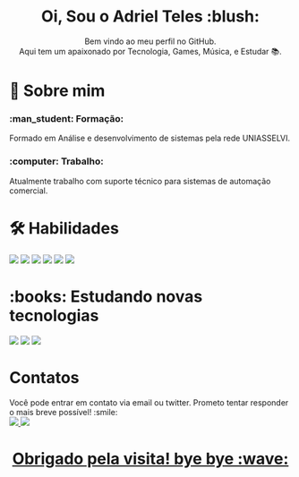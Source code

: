<div align="center">
<h1>Oi, Sou o Adriel Teles :blush:</h1>  
Bem vindo ao meu perfil no GitHub. <br>
Aqui tem um apaixonado por Tecnologia, Games, Música, e Estudar 📚.
</div>
<div>
  <h1> 🚀 Sobre mim </h1>
  <h3>:man_student: Formação:</h3>
  <p>Formado em Análise e desenvolvimento de sistemas pela rede UNIASSELVI.</p>
  <h3>:computer: Trabalho:</h3> 
  <p>Atualmente trabalho com suporte técnico para sistemas de automação comercial.</p>
 <div/>
  <div>
    <h1> 🛠 Habilidades </h1>
    <img src="https://img.shields.io/badge/HTML-239120?style=for-the-badge&logo=html5&logoColor=white">
    <img src="https://img.shields.io/badge/CSS3-1572B6?style=for-the-badge&logo=css3&logoColor=white">
    <img src="https://img.shields.io/badge/Bootstrap-563D7C?style=for-the-badge&logo=bootstrap&logoColor=white">
    <img src="https://img.shields.io/badge/MySQL-00000F?style=for-the-badge&logo=mysql&logoColor=white">
    <img src="https://img.shields.io/badge/Git-E34F26?style=for-the-badge&logo=git&logoColor=white">
    <img src="https://img.shields.io/badge/Windows-017AD7?style=for-the-badge&logo=windows&logoColor=white">
  </div>
  <div>
    <h1> :books: Estudando novas tecnologias</h1>
    <img src="https://img.shields.io/badge/JavaScript-F7DF1E?style=for-the-badge&logo=javascript&logoColor=black">
    <img src="https://img.shields.io/badge/Node.js-43853D?style=for-the-badge&logo=node.js&logoColor=white">
    <img src="https://img.shields.io/badge/React-20232A?style=for-the-badge&logo=react&logoColor=61DAFB">
  </div>
  <div>
    <h1>Contatos</h1>
    <p>Você pode entrar em contato via email ou twitter. Prometo tentar responder o mais breve possível! :smile: <br>
     <a href="https://twitter.com/Frajoola_exe" target="_blank"><img src="https://img.shields.io/badge/Twitter-1DA1F2?style=for-the-badge&logo=twitter&logoColor=white"</a>
       <a href="mailto:adrielt008@gmail.com?subject=Questions" title="Contato GITHUB" target="_blank"><img src="https://img.shields.io/badge/Gmail-D14836?style=for-the-badge&logo=gmail&logoColor=white">
       
      
  </div>
  <div align="center"><h1>Obrigado pela visita! bye bye :wave:</h1>  
</div>


